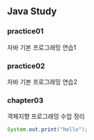 ## Java Study

### practice01
자바 기본 프로그래밍 연습1

### practice02
자바 기본 프로그래밍 연습2

### chapter03
객체지향 프로그래밍 수업 정리

```java
System.out.print("hello");
```